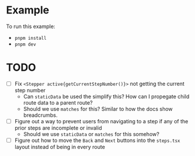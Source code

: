 # Example

To run this example:

- `pnpm install`
- `pnpm dev`

# TODO

- [ ] Fix `<Stepper active{getCurrentStepNumber()}>` not getting the current step number
  - Can `staticData` be used the simplify this? How can I propegate child route data to a parent route?
  - Should we use `matches` for this? Similar to how the docs show breadcrumbs.
- [ ] Figure out a way to prevent users from navigating to a step if any of the prior steps are incomplete or invalid
  - Should we use `staticData` or `matches` for this somehow?
- [ ] Figure out how to move the `Back` and `Next` buttons into the `steps.tsx` layout instead of being in every route
